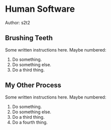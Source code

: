 # Human Software

Author: s2t2

## Brushing Teeth

Some written instructions here. Maybe numbered:

  1. Do something.
  2. Do something else.
  3. Do a third thing.

## My Other Process

Some written instructions here. Maybe numbered:

  1. Do something.
  2. Do something else.
  3. Do a third thing.
  4. Do a fourth thing.
